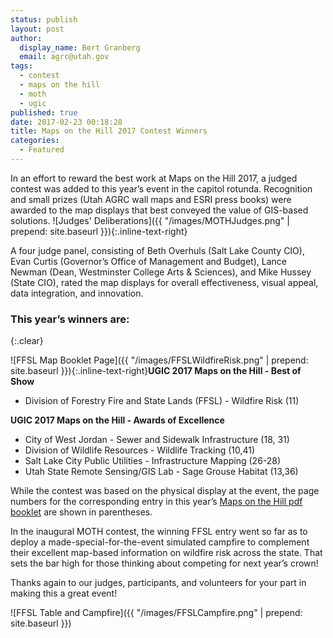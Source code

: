 ```yaml
---
status: publish
layout: post
author:
  display_name: Bert Granberg
  email: agrc@utah.gov
tags:
  - contest
  - maps on the hill
  - moth
  - ugic
published: true
date: 2017-02-23 00:18:28
title: Maps on the Hill 2017 Contest Winners
categories:
  - Featured
---
```


In an effort to reward the best work at Maps on the Hill 2017, a judged contest was added to this year’s event in the capitol rotunda.  Recognition and small prizes (Utah AGRC wall maps and ESRI press books) were awarded to the map displays that best conveyed the value of GIS-based solutions. ![Judges' Deliberations]({{ "/images/MOTHJudges.png" | prepend: site.baseurl }}){:.inline-text-right}

A four judge panel, consisting of Beth Overhuls (Salt Lake County CIO), Evan Curtis (Governor’s Office of Management and Budget), Lance Newman (Dean, Westminster College Arts & Sciences), and Mike Hussey (State CIO), rated the map displays for overall effectiveness, visual appeal, data integration, and innovation.

### This year’s winners are:
{:.clear}

![FFSL Map Booklet Page]({{ "/images/FFSLWildfireRisk.png" | prepend: site.baseurl }}){:.inline-text-right}**UGIC 2017 Maps on the Hill - Best of Show**
- Division of Forestry Fire and State Lands (FFSL) - Wildfire Risk (11)

**UGIC 2017 Maps on the Hill - Awards of Excellence**
- City of West Jordan - Sewer and Sidewalk Infrastructure (18, 31)
- Division of Wildlife Resources - Wildlife Tracking (10,41)
- Salt Lake City Public Utilities - Infrastructure Mapping (26-28)
- Utah State Remote Sensing/GIS Lab - Sage Grouse Habitat (13,36)

While the contest was based on the physical display at the event, the page numbers for the corresponding entry in this year’s [Maps on the Hill pdf booklet](https://drive.google.com/open?id=0BxoOAQyOvGgaNmdVdC1XSFVWdms) are shown in parentheses.

In the inaugural MOTH contest, the winning FFSL entry went so far as to deploy a made-special-for-the-event simulated campfire to complement their excellent map-based information on wildfire risk across the state. That sets the bar high for those thinking about competing for next year’s crown!

Thanks again to our judges, participants, and volunteers for your part in making this a great event!

![FFSL Table and Campfire]({{ "/images/FFSLCampfire.png" | prepend: site.baseurl }})
